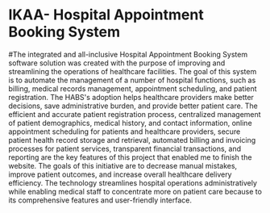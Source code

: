 # IKAA- Hospital Appointment Booking System

 #The integrated and all-inclusive Hospital Appointment Booking System software solution was created with the purpose of improving and streamlining the operations of healthcare facilities. The goal of this system is to automate the management of a number of hospital functions, such as billing, medical records management, appointment scheduling, and patient registration. The HABS's adoption helps healthcare providers make better decisions, save administrative burden, and provide better patient care. 
The efficient and accurate patient registration process, centralized management of patient demographics, medical history, and contact information, online appointment scheduling for patients and healthcare providers, secure patient health record storage and retrieval, automated billing and invoicing processes for patient services, transparent financial transactions, and reporting are the key features of this project that enabled me to finish the website. The goals of this initiative are to decrease manual mistakes, improve patient outcomes, and increase overall healthcare delivery efficiency. The technology streamlines hospital operations administratively while enabling medical staff to concentrate more on patient care because to its comprehensive features and user-friendly interface.
